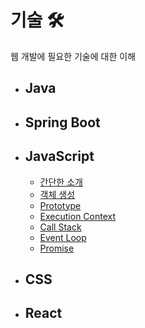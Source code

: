 # 기술 🛠
웹 개발에 필요한 기술에 대한 이해

* ## Java      
* ## Spring Boot      
* ## JavaScript      
	* [간단한 소개](https://github.com/mingeun2154/skill/tree/main/JS/whatIsJS#javascript)
	* [객체 생성](https://github.com/mingeun2154/skill/tree/main/JS/object/#javascript-object)
	* [Prototype](https://github.com/mingeun2154/skill/tree/main/JS/object/#prototype)
	* [Execution Context](https://github.com/mingeun2154/skill/tree/main/JS/howDoesItWork#execution-context-1)      
	* [Call Stack](https://github.com/mingeun2154/skill/tree/main/JS/howDoesItWork#call-stack-1)      
	* [Event Loop](https://github.com/mingeun2154/skill/tree/main/JS/howDoesItWork#event-loop-1)      
	* [Promise](https://github.com/mingeun2154/skill/tree/main/JS/promise)
* ## CSS
* ## React      

